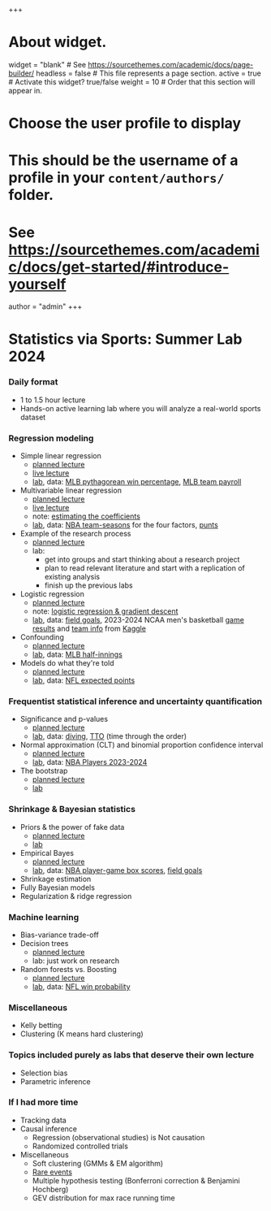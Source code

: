 +++
# About widget.
widget = "blank"  # See https://sourcethemes.com/academic/docs/page-builder/
headless = false  # This file represents a page section.
active = true  # Activate this widget? true/false
weight = 10  # Order that this section will appear in.

# Choose the user profile to display
# This should be the username of a profile in your `content/authors/` folder.
# See https://sourcethemes.com/academic/docs/get-started/#introduce-yourself
author = "admin"
+++

# Statistics via Sports: Summer Lab 2024

### Daily format
* 1 to 1.5 hour lecture
* Hands-on active learning lab where you will analyze a real-world sports dataset 

### Regression modeling
* Simple linear regression
    * [planned lecture](/pdf/lab/planned_lectures_2024/simple_linear_regression.pdf)
    * [live lecture](/pdf/lab/live_lectures_2024/simple_linear_regression.pdf)
    * [lab](/pdf/lab/labs_2024/simple_linear_regression.pdf), data: [MLB pythagorean win percentage](/pdf/lab/labs_2024/data/data_MLB_pythag.csv), [MLB team payroll](/pdf/lab/labs_2024/data/MLB_team_payroll.txt)
* Multivariable linear regression
    * [planned lecture](/pdf/lab/planned_lectures_2024/multivariable_regression.pdf)
    * [live lecture](/pdf/lab/live_lectures_2024/multivariable_regression.pdf)
    * note: [estimating the coefficients](/pdf/lab/planned_lectures_2024/multivariable_regression_estimation.pdf)
    * [lab](/pdf/lab/labs_2024/multivariable_regression.pdf), data: [NBA team-seasons](/pdf/lab/labs_2024/data/data_NBA_four_factors.csv) for the four factors, [punts](/pdf/lab/labs_2024/data/data_punts.csv)
* Example of the research process
    * [planned lecture](/pdf/lab/planned_lectures_2024/example_of_the_research_process.pdf)
    * lab:
        * get into groups and start thinking about a research project
        * plan to read relevant literature and start with a replication of existing analysis
        * finish up the previous labs
* Logistic regression
    * [planned lecture](/pdf/lab/planned_lectures_2024/logistic_regression.pdf)
    * note: [logistic regression & gradient descent](/pdf/lab/planned_lectures_2024/logistic_regression_gradient_descent.pdf)
    * [lab](/pdf/lab/labs_2024/logistic_regression.pdf), data: [field goals](/pdf/lab/labs_2024/data/data_field_goals_kq.csv), 2023-2024 NCAA men's basketball [game results](/pdf/lab/labs_2024/data/MRegularSeasonCompactResults.csv) and [team info](/pdf/lab/labs_2024/data/MTeams.csv) from [Kaggle](https://www.kaggle.com/competitions/march-machine-learning-mania-2024/data)
* Confounding
    * [planned lecture](/pdf/lab/planned_lectures_2024/confounding.pdf)
    * [lab](/pdf/lab/labs_2024/confounding.pdf), data: [MLB half-innings](/pdf/lab/labs_2024/data/data_park_effects.csv)
* Models do what they're told
    * [planned lecture](/pdf/lab/planned_lectures_2024/Models_Do_What_Theyre_Told.pdf) 
    * [lab](/pdf/lab/labs_2024/Models_Do_What_Theyre_Told.pdf), data: [NFL expected points](/pdf/lab/labs_2024/data/data_EP.csv)

### Frequentist statistical inference and uncertainty quantification
* Significance and p-values
    * [planned lecture](/pdf/lab/planned_lectures_2024/significance_and_p_values.pdf) 
    * [lab](/pdf/lab/labs_2024/significance_and_p_values.pdf), data: [diving](/pdf/lab/labs_2024/data/data_diving_example.csv), [TTO](/pdf/lab/labs_2024/data/data_tto_ex.csv) (time through the order)
* Normal approximation (CLT) and binomial proportion confidence interval
    * [planned lecture](/pdf/lab/planned_lectures_2024/Normal_Approx_and_Binomial_CI.pdf) 
    * [lab](/pdf/lab/labs_2024/Normal_Approx_and_Binomial_CI.pdf), data: [NBA Players 2023-2024](/pdf/lab/labs_2024/data/data_NBAPlayers_2023_2024_reg.csv)
* The bootstrap
    * [planned lecture](/pdf/lab/planned_lectures_2024/the_bootstrap.pdf) 
    * [lab](/pdf/lab/labs_2024/the_bootstrap.pdf)

### Shrinkage & Bayesian statistics
* Priors & the power of fake data
    * [planned lecture](/pdf/lab/planned_lectures_2024/priors_and_the_power_of_fake_data.pdf) 
    * [lab](/pdf/lab/labs_2024/priors_and_the_power_of_fake_data.pdf)
* Empirical Bayes
    * [planned lecture](/pdf/lab/planned_lectures_2024/empirical_bayes.pdf) 
    * [lab](/pdf/lab/labs_2024/empirical_bayes.pdf), data: [NBA player-game box scores](/pdf/lab/labs_2024/data/data_NBA_player_game_box_scores.csv), [field goals](/pdf/lab/labs_2024/data/data_field_goals.csv)
* Shrinkage estimation
* Fully Bayesian models
* Regularization & ridge regression

### Machine learning
* Bias-variance trade-off
* Decision trees
    * [planned lecture](/pdf/lab/planned_lectures_2024/Decision_Trees.pdf) 
    * lab: just work on research 
* Random forests vs. Boosting
    * [planned lecture](/pdf/lab/planned_lectures_2024/Random_Forests_and_Boosting.pdf) 
    * [lab](/pdf/lab/labs_2024/Random_Forests_and_Boosting.pdf), data: [NFL win probability](/pdf/lab/labs_2024/data/data_WP.csv)

### Miscellaneous
* Kelly betting
* Clustering (K means hard clustering)

### Topics included purely as labs that deserve their own lecture
* Selection bias
* Parametric inference

### If I had more time
* Tracking data
* Causal inference
    * Regression (observational studies) is Not causation
    * Randomized controlled trials
* Miscellaneous
    * Soft clustering (GMMs & EM algorithm)
    * [Rare events](/pdf/lab/planned_lectures_2024/rare_events.pdf)
    * Multiple hypothesis testing (Bonferroni correction & Benjamini Hochberg)
    * GEV distribution for max race running time
    
  





